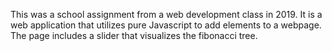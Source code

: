 This was a school assignment from a web development class in 2019. It is a web application that utilizes pure Javascript to add elements to a webpage. The page includes a slider that visualizes the fibonacci tree.